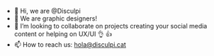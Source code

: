- 👋 Hi, we are @Disculpi
- 👀 We are graphic designers!
- 💞️ I’m looking to collaborate on projects creating your social media content or helping on UX/UI 👌 👍
- 📫 How to reach us: hola@disculpi.cat

<!---
Disculpi/Disculpi is a ✨ special ✨ repository because its `README.md` (this file) appears on your GitHub profile.
You can click the Preview link to take a look at your changes.
--->
